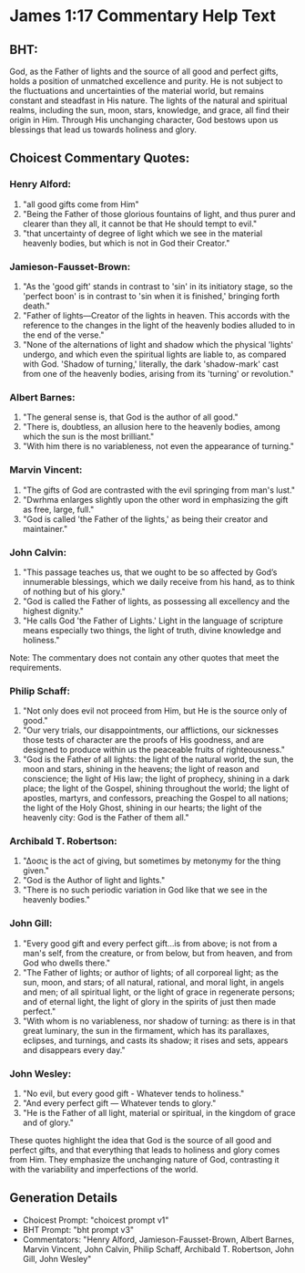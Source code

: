 # James 1:17 Commentary Help Text

## BHT:
God, as the Father of lights and the source of all good and perfect gifts, holds a position of unmatched excellence and purity. He is not subject to the fluctuations and uncertainties of the material world, but remains constant and steadfast in His nature. The lights of the natural and spiritual realms, including the sun, moon, stars, knowledge, and grace, all find their origin in Him. Through His unchanging character, God bestows upon us blessings that lead us towards holiness and glory.

## Choicest Commentary Quotes:
### Henry Alford:
1. "all good gifts come from Him"
2. "Being the Father of those glorious fountains of light, and thus purer and clearer than they all, it cannot be that He should tempt to evil."
3. "that uncertainty of degree of light which we see in the material heavenly bodies, but which is not in God their Creator."

### Jamieson-Fausset-Brown:
1. "As the 'good gift' stands in contrast to 'sin' in its initiatory stage, so the 'perfect boon' is in contrast to 'sin when it is finished,' bringing forth death."
2. "Father of lights—Creator of the lights in heaven. This accords with the reference to the changes in the light of the heavenly bodies alluded to in the end of the verse."
3. "None of the alternations of light and shadow which the physical 'lights' undergo, and which even the spiritual lights are liable to, as compared with God. 'Shadow of turning,' literally, the dark 'shadow-mark' cast from one of the heavenly bodies, arising from its 'turning' or revolution."

### Albert Barnes:
1. "The general sense is, that God is the author of all good."
2. "There is, doubtless, an allusion here to the heavenly bodies, among which the sun is the most brilliant."
3. "With him there is no variableness, not even the appearance of turning."

### Marvin Vincent:
1. "The gifts of God are contrasted with the evil springing from man's lust."
2. "Dwrhma enlarges slightly upon the other word in emphasizing the gift as free, large, full."
3. "God is called 'the Father of the lights,' as being their creator and maintainer."

### John Calvin:
1. "This passage teaches us, that we ought to be so affected by God’s innumerable blessings, which we daily receive from his hand, as to think of nothing but of his glory."
2. "God is called the Father of lights, as possessing all excellency and the highest dignity."
3. "He calls God 'the Father of Lights.' Light in the language of scripture means especially two things, the light of truth, divine knowledge and holiness."

Note: The commentary does not contain any other quotes that meet the requirements.

### Philip Schaff:
1. "Not only does evil not proceed from Him, but He is the source only of good." 
2. "Our very trials, our disappointments, our afflictions, our sicknesses those tests of character are the proofs of His goodness, and are designed to produce within us the peaceable fruits of righteousness."
3. "God is the Father of all lights: the light of the natural world, the sun, the moon and stars, shining in the heavens; the light of reason and conscience; the light of His law; the light of prophecy, shining in a dark place; the light of the Gospel, shining throughout the world; the light of apostles, martyrs, and confessors, preaching the Gospel to all nations; the light of the Holy Ghost, shining in our hearts; the light of the heavenly city: God is the Father of them all."

### Archibald T. Robertson:
1. "Δοσις is the act of giving, but sometimes by metonymy for the thing given." 
2. "God is the Author of light and lights."
3. "There is no such periodic variation in God like that we see in the heavenly bodies."

### John Gill:
1. "Every good gift and every perfect gift...is from above; is not from a man's self, from the creature, or from below, but from heaven, and from God who dwells there." 
2. "The Father of lights; or author of lights; of all corporeal light; as the sun, moon, and stars; of all natural, rational, and moral light, in angels and men; of all spiritual light, or the light of grace in regenerate persons; and of eternal light, the light of glory in the spirits of just then made perfect."
3. "With whom is no variableness, nor shadow of turning: as there is in that great luminary, the sun in the firmament, which has its parallaxes, eclipses, and turnings, and casts its shadow; it rises and sets, appears and disappears every day."

### John Wesley:
1. "No evil, but every good gift - Whatever tends to holiness."
2. "And every perfect gift — Whatever tends to glory."
3. "He is the Father of all light, material or spiritual, in the kingdom of grace and of glory."

These quotes highlight the idea that God is the source of all good and perfect gifts, and that everything that leads to holiness and glory comes from Him. They emphasize the unchanging nature of God, contrasting it with the variability and imperfections of the world.


## Generation Details
- Choicest Prompt: "choicest prompt v1"
- BHT Prompt: "bht prompt v3"
- Commentators: "Henry Alford, Jamieson-Fausset-Brown, Albert Barnes, Marvin Vincent, John Calvin, Philip Schaff, Archibald T. Robertson, John Gill, John Wesley"
